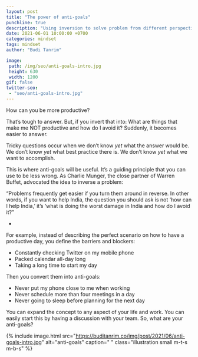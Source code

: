 ```yaml
---
layout: post
title: "The power of anti-goals"
punchline: true
description: "Using inversion to solve problem from different perspective."
date: 2021-06-01 10:00:00 +0700
categories: mindset
tags: mindset
author: "Budi Tanrim"

image:
 path: /img/seo/anti-goals-intro.jpg
 height: 630
 width: 1200
gif: false
twitter-seo: 
 - "seo/anti-goals-intro.jpg"
---
```


How can you be more productive?

That’s tough to answer. But, if you invert that into: What are things that make me NOT productive and how do I avoid it? Suddenly, it becomes easier to answer. 

Tricky questions occur when we don’t know _yet_ what the answer would be. We don’t know _yet_ what best practice there is. We don’t know _yet_ what we want to accomplish.

This is where anti-goals will be useful. It’s a guiding principle that you can use to be less wrong. As Charlie Munger, the close partner of Warren Buffet, advocated the idea to inverse a problem:

“Problems frequently get easier if you turn them around in reverse. In other words, if you want to help India, the question you should ask is not ‘how can I help India,’ it’s ‘what is doing the worst damage in India and how do I avoid it?” 

*

For example, instead of describing the perfect scenario on how to have a productive day, you define the barriers and blockers:

- Constantly checking Twitter on my mobile phone
- Packed calendar all-day long
- Taking a long time to start my day

Then you convert them into anti-goals:
- Never put my phone close to me when working
- Never schedule more than four meetings in a day
- Never going to sleep before planning for the next day

You can expand the concept to any aspect of your life and work. You can easily start this by having a discussion with your team. So, what are your anti-goals?

{% include image.html 
src="https://buditanrim.co/img/post/2021/06/anti-goals-intro.jpg" 
alt="anti-goals" 
caption=" "
class="illustration small m-t-s m-b-s" %}